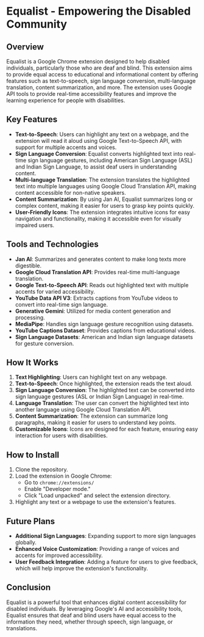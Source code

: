 # Equalist - Empowering the Disabled Community

## Overview

Equalist is a Google Chrome extension designed to help disabled individuals, particularly those who are deaf and blind. This extension aims to provide equal access to educational and informational content by offering features such as text-to-speech, sign language conversion, multi-language translation, content summarization, and more. The extension uses Google API tools to provide real-time accessibility features and improve the learning experience for people with disabilities.

## Key Features

- **Text-to-Speech**: Users can highlight any text on a webpage, and the extension will read it aloud using Google Text-to-Speech API, with support for multiple accents and voices.
- **Sign Language Conversion**: Equalist converts highlighted text into real-time sign language gestures, including American Sign Language (ASL) and Indian Sign Language, to assist deaf users in understanding content.
- **Multi-language Translation**: The extension translates the highlighted text into multiple languages using Google Cloud Translation API, making content accessible for non-native speakers.
- **Content Summarization**: By using Jan AI, Equalist summarizes long or complex content, making it easier for users to grasp key points quickly.
- **User-Friendly Icons**: The extension integrates intuitive icons for easy navigation and functionality, making it accessible even for visually impaired users.

## Tools and Technologies

- **Jan AI**: Summarizes and generates content to make long texts more digestible.
- **Google Cloud Translation API**: Provides real-time multi-language translation.
- **Google Text-to-Speech API**: Reads out highlighted text with multiple accents for varied accessibility.
- **YouTube Data API V3**: Extracts captions from YouTube videos to convert into real-time sign language.
- **Generative Gemini**: Utilized for media content generation and processing.
- **MediaPipe**: Handles sign language gesture recognition using datasets.
- **YouTube Captions Dataset**: Provides captions from educational videos.
- **Sign Language Datasets**: American and Indian sign language datasets for gesture conversion.

## How It Works

1. **Text Highlighting**: Users can highlight text on any webpage.
2. **Text-to-Speech**: Once highlighted, the extension reads the text aloud.
3. **Sign Language Conversion**: The highlighted text can be converted into sign language gestures (ASL or Indian Sign Language) in real-time.
4. **Language Translation**: The user can convert the highlighted text into another language using Google Cloud Translation API.
5. **Content Summarization**: The extension can summarize long paragraphs, making it easier for users to understand key points.
6. **Customizable Icons**: Icons are designed for each feature, ensuring easy interaction for users with disabilities.

## How to Install

1. Clone the repository.
2. Load the extension in Google Chrome:
   - Go to `chrome://extensions/`
   - Enable "Developer mode."
   - Click "Load unpacked" and select the extension directory.
3. Highlight any text or a webpage to use the extension's features.

## Future Plans

- **Additional Sign Languages**: Expanding support to more sign languages globally.
- **Enhanced Voice Customization**: Providing a range of voices and accents for improved accessibility.
- **User Feedback Integration**: Adding a feature for users to give feedback, which will help improve the extension's functionality.

## Conclusion

Equalist is a powerful tool that enhances digital content accessibility for disabled individuals. By leveraging Google's AI and accessibility tools, Equalist ensures that deaf and blind users have equal access to the information they need, whether through speech, sign language, or translations.
